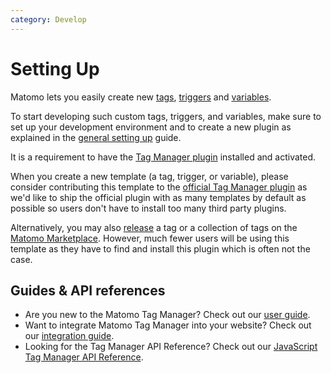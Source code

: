 ```yaml
---
category: Develop
---
```

# Setting Up

Matomo lets you easily create new [tags](/guides/tagmanager/custom-tag), [triggers](/guides/tagmanager/custom-trigger) and [variables](/guides/tagmanager/custom-variables).

To start developing such custom tags, triggers, and variables, make sure to set up your development environment and to create a new plugin as explained in the [general setting up](/guides/getting-started-part-1) guide.

It is a requirement to have the [Tag Manager plugin](https://github.com/matomo-org/tag-manager) installed and activated.

When you create a new template (a tag, trigger, or variable), please consider contributing this template to the [official Tag Manager plugin](https://github.com/matomo-org/tag-manager) as we'd like to ship the official plugin with as many templates by default as possible so users don't have to install too many third party plugins.

Alternatively, you may also [release](/guides/distributing-your-plugin) a tag or a collection of tags on the [Matomo Marketplace](https://plugins.matomo.org). However, much fewer users will be using this template as they have to find and install this plugin which is often not the case.

## Guides & API references

* Are you new to the Matomo Tag Manager? Check out our [user guide]().
* Want to integrate Matomo Tag Manager into your website? Check out our [integration guide](/guides/tagmanager/introduction).
* Looking for the Tag Manager API Reference? Check out our [JavaScript Tag Manager API Reference](/api-reference/tagmanager/javascript-api-reference).
